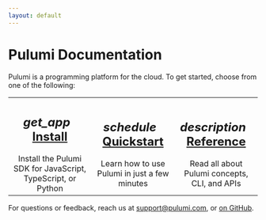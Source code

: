 ```yaml
---
layout: default
---
```


<h1>Pulumi Documentation</h1>

<p class="section">
    Pulumi is a programming platform for the cloud.  To get started, choose from one of the following:
</p>

<table class="card-table" width="100%">
    <tr>
        <td align="center" valign="center" width="33%">
            <div class="mdl-card mdl-shadow--2dp">
                <div class="mdl-card__title">
                    <h2 class="mdl-card__title-text">
                        <i class="material-icons">get_app</i>
                        &nbsp;
                        <a href="/install">Install</a>
                    </h2>
                </div>
                <div class="mdl-card__supporting-text">
                    <span class="card-text">
                        Install the Pulumi SDK for JavaScript, TypeScript, or Python
                    </span>
                </div>
            </div>
        </td>
        <td align="center" valign="center" width="33%">
            <div class="mdl-card mdl-shadow--2dp">
                <div class="mdl-card__title">
                    <h2 class="mdl-card__title-text">
                        <i class="material-icons">schedule</i>
                        &nbsp;
                        <a href="/quickstart">Quickstart</a>
                    </h2>
                </div>
                <div class="mdl-card__supporting-text">
                    <span class="card-text">
                        Learn how to use Pulumi in just a few minutes
                    </span>
                </div>
            </div>
        </td>
        <td align="center" valign="center" width="33%">
            <div class="mdl-card mdl-shadow--2dp">
                <div class="mdl-card__title">
                    <h2 class="mdl-card__title-text">
                        <i class="material-icons">description</i>
                        &nbsp;
                        <a href="/reference">Reference</a>
                    </h2>
                </div>
                <div class="mdl-card__supporting-text">
                    <span class="card-text">
                        Read all about Pulumi concepts, CLI, and APIs
                    </span>
                </div>
            </div>
        </td>
    </tr>
</table>

For questions or feedback, reach us at [support@pulumi.com](mailto:support@pulumi.com), or [on GitHub](
https://github.com/pulumi).
